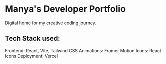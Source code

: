 # Manya's Developer Portfolio

Digital home for my creative coding journey.

## Tech Stack used:
Frontend:    React, Vite, Tailwind CSS
Animations:  Framer Motion
Icons:       React Icons
Deployment:  Vercel

